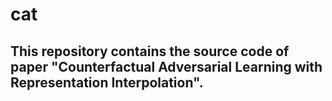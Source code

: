 # cat

## This repository contains the source code of paper "Counterfactual Adversarial Learning with Representation Interpolation".

